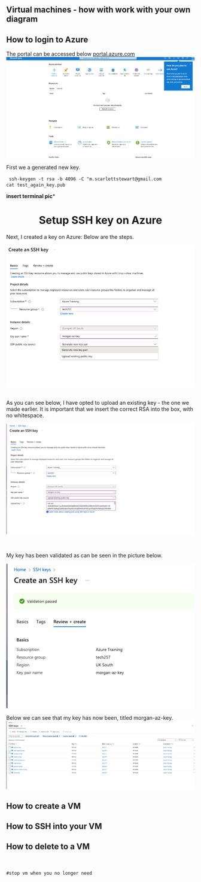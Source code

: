 

## Virtual machines - how with work with your own diagram

## How to login to Azure
The portal can be accessed below
[portal.azure.com](aws.amazon.com/partners/success/nasa-image-library/)
![Image Alt text](../images/Microsoft_Azure.png)



First we a generated new key.
``` 
 ssh-keygen -t rsa -b 4096 -C "m.scarlettstewart@gmail.com
cat test_again_key.pub
``` 
**insert terminal pic***

# <center> Setup SSH key on Azure <center>
Next, I created a key on Azure: Below are the steps.

![Image Alt text](../images/Create_an_SSH_key.png)

<br>
As you can see below, I have opted to upload an existing key - the one we made earlier. It is important that we insert the correct RSA into the box, with no whitespace.
<br>

![Image Alt text](../images/home_ssh.png)

<br>

My key has been validated as can be seen in the picture below.

![Image Alt text](../images/validation_keys.png)

Below we can see that my key has now been, titled morgan-az-key.
![Image Alt text](../images/creation_keys.png)



## How to create a VM

## How to SSH into your VM

## How to delete to a VM




``` 


#stop vm when you no longer need
``` 